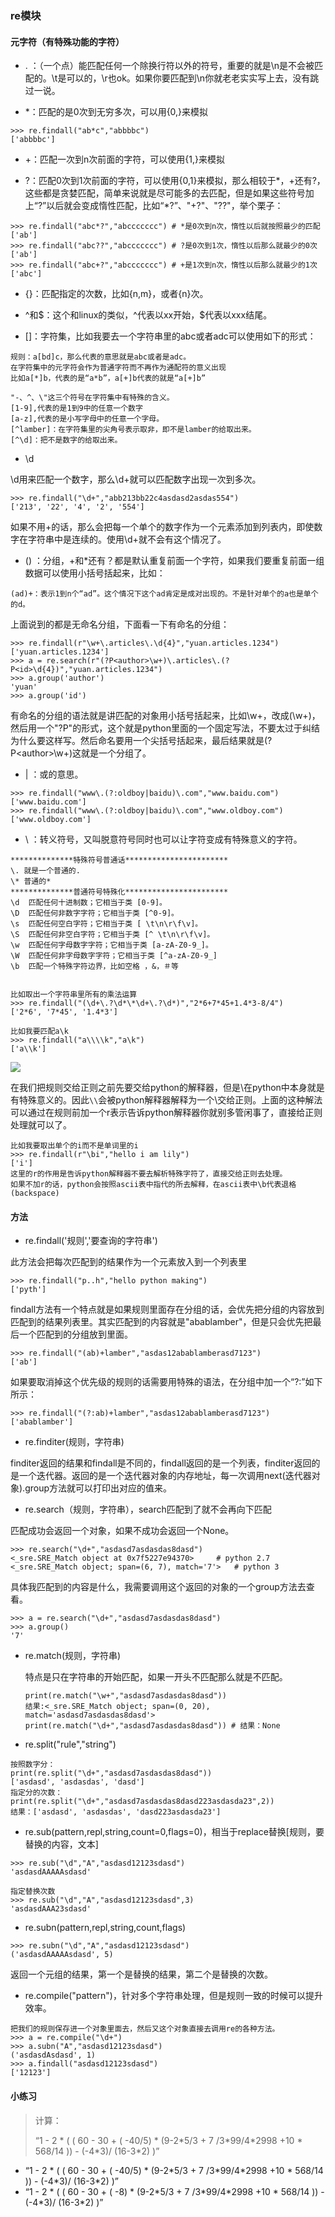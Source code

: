### re模块

#### 元字符（有特殊功能的字符）

- .  ：（一个点）能匹配任何一个除换行符以外的符号，重要的就是\n是不会被匹配的。\t是可以的，\r也ok。如果你要匹配到\n你就老老实实写上去，没有跳过一说。


- *：匹配的是0次到无穷多次，可以用{0,}来模拟

```
>>> re.findall("ab*c","abbbbc")
['abbbbc']
```

- +：匹配一次到n次前面的字符，可以使用{1,}来模拟


- ?：匹配0次到1次前面的字符，可以使用{0,1}来模拟，那么相较于*，+还有?，这些都是贪婪匹配，简单来说就是尽可能多的去匹配，但是如果这些符号加上“?”以后就会变成惰性匹配，比如“\*?”、"+?"、"??"，举个栗子：

```
>>> re.findall("abc*?","abccccccc") # *是0次到n次，惰性以后就按照最少的匹配
['ab']
>>> re.findall("abc??","abccccccc") # ?是0次到1次，惰性以后那么就最少的0次
['ab']
>>> re.findall("abc+?","abccccccc") # +是1次到n次，惰性以后那么就最少的1次
['abc']
```

- {}：匹配指定的次数，比如{n,m}，或者{n}次。
- ^和$：这个和linux的类似，^代表以xx开始，\$代表以xxx结尾。


- []：字符集，比如我要去一个字符串里的abc或者adc可以使用如下的形式：

```
规则：a[bd]c，那么代表的意思就是abc或者是adc。
在字符集中的元字符会作为普通字符而不再作为通配符的意义出现
比如a[*]b，代表的是“a*b”，a[+]b代表的就是“a[+]b”

"-、^、\"这三个符号在字符集中有特殊的含义。
[1-9],代表的是1到9中的任意一个数字
[a-z],代表的是小写字母中的任意一个字母。
[^lamber]：在字符集里的尖角号表示取非，即不是lamber的给取出来。
[^\d]：把不是数字的给取出来。
```

- \d

\d用来匹配一个数字，那么\d+就可以匹配数字出现一次到多次。

```
>>> re.findall("\d+","abb213bb22c4asdasd2asdas554")
['213', '22', '4', '2', '554']
```

如果不用+的话，那么会把每一个单个的数字作为一个元素添加到列表内，即使数字在字符串中是连续的。使用\d+就不会有这个情况了。

- () ：分组，+和*还有？都是默认重复前面一个字符，如果我们要重复前面一组数据可以使用小括号括起来，比如：

```
(ad)+：表示1到n个“ad”。这个情况下这个ad肯定是成对出现的。不是针对单个的a也是单个的d。
```

上面说到的都是无命名分组，下面看一下有命名的分组：

```
>>> re.findall(r"\w+\.articles\.\d{4}","yuan.articles.1234")
['yuan.articles.1234']
>>> a = re.search(r"(?P<author>\w+)\.articles\.(?P<id>\d{4})","yuan.articles.1234")
>>> a.group('author')
'yuan'
>>> a.group('id') 
```

有命名的分组的语法就是讲匹配的对象用小括号括起来，比如\w+，改成(\w+)，然后用一个"?P"的形式，这个就是python里面的一个固定写法，不要太过于纠结为什么要这样写。然后命名要用一个尖括号括起来，最后结果就是(?P\<author\>\w+)这就是一个分组了。

- | ：或的意思。

```
>>> re.findall("www\.(?:oldboy|baidu)\.com","www.baidu.com")
['www.baidu.com']
>>> re.findall("www\.(?:oldboy|baidu)\.com","www.oldboy.com")
['www.oldboy.com']
```

- \ ：转义符号，又叫脱意符号同时也可以让字符变成有特殊意义的字符。

```
**************特殊符号普通话***********************
\. 就是一个普通的.
\* 普通的*
**************普通符号特殊化***********************
\d  匹配任何十进制数；它相当于类 [0-9]。
\D  匹配任何非数字字符；它相当于类 [^0-9]。
\s  匹配任何空白字符；它相当于类 [ \t\n\r\f\v]。
\S  匹配任何非空白字符；它相当于类 [^ \t\n\r\f\v]。
\w  匹配任何字母数字字符；它相当于类 [a-zA-Z0-9_]。
\W  匹配任何非字母数字字符；它相当于类 [^a-zA-Z0-9_]
\b  匹配一个特殊字符边界，比如空格 ，&，＃等


比如取出一个字符串里所有的乘法运算
>>> re.findall("(\d+\.?\d*\*\d+\.?\d*)","2*6+7*45+1.4*3-8/4")  
['2*6', '7*45', '1.4*3']

比如我要匹配a\k
>>> re.findall("a\\\\k","a\k")  
['a\\k']
```
![](http://omk1n04i8.bkt.clouddn.com/17-7-31/38452288.jpg)

在我们把规则交给正则之前先要交给python的解释器，但是\在python中本身就是有特殊意义的。因此`\\`会被python解释器解释为一个\交给正则。上面的这种解法可以通过在规则前加一个r表示告诉python解释器你就别多管闲事了，直接给正则处理就可以了。

```
比如我要取出单个的i而不是单词里的i
>>> re.findall(r"\bi","hello i am lily")
['i']
这里的r的作用是告诉python解释器不要去解析特殊字符了，直接交给正则去处理。
如果不加r的话，python会按照ascii表中指代的所去解释，在ascii表中\b代表退格(backspace)
```

#### 方法

- re.findall('规则','要查询的字符串')

此方法会把每次匹配到的结果作为一个元素放入到一个列表里

```
>>> re.findall("p..h","hello python making")
['pyth']
```

findall方法有一个特点就是如果规则里面存在分组的话，会优先把分组的内容放到匹配到的结果列表里。其实匹配到的内容就是"abablamber"，但是只会优先把最后一个匹配到的分组放到里面。

```
>>> re.findall("(ab)+lamber","asdas12abablamberasd7123")
['ab']
```

如果要取消掉这个优先级的规则的话需要用特殊的语法，在分组中加一个“?:”如下所示：

```
>>> re.findall("(?:ab)+lamber","asdas12abablamberasd7123")
['abablamber']
```

- re.finditer(规则，字符串)

finditer返回的结果和findall是不同的，findall返回的是一个列表，finditer返回的是一个迭代器。返回的是一个迭代器对象的内存地址，每一次调用next(迭代器对象).group方法就可以打印出对应的值来。

- re.search（规则，字符串），search匹配到了就不会再向下匹配

匹配成功会返回一个对象，如果不成功会返回一个None。

```
>>> re.search("\d+","asdasd7asdasdas8dasd")
<_sre.SRE_Match object at 0x7f5227e94370>     # python 2.7
<_sre.SRE_Match object; span=(6, 7), match='7'>   # python 3
```

具体我匹配到的内容是什么，我需要调用这个返回的对象的一个group方法去查看。

```
>>> a = re.search("\d+","asdasd7asdasdas8dasd")
>>> a.group()
'7'
```

- re.match(规则，字符串)

  特点是只在字符串的开始匹配，如果一开头不匹配那么就是不匹配。

  ```
  print(re.match("\w+","asdasd7asdasdas8dasd"))
  结果:<_sre.SRE_Match object; span=(0, 20), match='asdasd7asdasdas8dasd'>
  print(re.match("\d+","asdasd7asdasdas8dasd")) # 结果：None
  ```

- re.split("rule","string")

```
按照数字分：
print(re.split("\d+","asdasd7asdasdas8dasd"))
['asdasd', 'asdasdas', 'dasd']
指定分的次数：
print(re.split("\d+","asdasd7asdasdas8dasd223asdasda23",2))
结果：['asdasd', 'asdasdas', 'dasd223asdasda23']
```

- re.sub(pattern,repl,string,count=0,flags=0)，相当于replace替换[规则，要替换的内容，文本]

```
>>> re.sub("\d","A","asdasd12123sdasd") 
'asdasdAAAAAsdasd'

指定替换次数
>>> re.sub("\d","A","asdasd12123sdasd",3)
'asdasdAAA23sdasd'
```

- re.subn(pattern,repl,string,count,flags)

```
>>> re.subn("\d","A","asdasd12123sdasd") 
('asdasdAAAAAsdasd', 5)
```

返回一个元组的结果，第一个是替换的结果，第二个是替换的次数。

- re.compile("pattern")，针对多个字符串处理，但是规则一致的时候可以提升效率。

```
把我们的规则保存进一个对象里面去，然后又这个对象直接去调用re的各种方法。
>>> a = re.compile("\d+")
>>> a.subn("A","asdasd12123sdasd")
('asdasdAsdasd', 1)
>>> a.findall("asdasd12123sdasd")
['12123']
```

#### 小练习

> 计算：
>
> “1 - 2 \* ( ( 60 - 30 + ( -40/5) * (9-2*5/3 + 7 /3\*99/4\*2998 +10 \* 568/14 )) - (-4\*3)/ (16-3\*2) )”

- “1 - 2 \* ( ( 60 - 30 + ( -40/5) * (9-2*5/3 + 7 /3\*99/4\*2998 +10 \* 568/14 )) - (-4\*3)/ (16-3\*2) )”
- “1 - 2 \* ( ( 60 - 30 + ( -8) * (9-2*5/3 + 7 /3\*99/4\*2998 +10 \* 568/14 )) - (-4\*3)/ (16-3\*2) )”